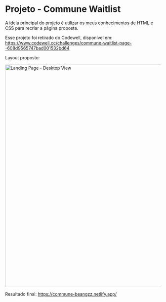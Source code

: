 # Projeto - Commune Waitlist


A ideia principal do projeto é utilizar os meus conhecimentos de HTML e CSS para recriar a página proposta.

Esse projeto foi retirado do  Codewell, disponível em: https://www.codewell.cc/challenges/commune-waitlist-page--608d9565747bad001532bd64

Layout proposto:

<img width="720" alt="Landing Page - Desktop View" src="https://user-images.githubusercontent.com/89169695/156661307-1b371511-b0e2-4dde-9dcb-ae45f10f71bd.png">

Resultado final: https://commune-beangzz.netlify.app/

